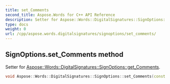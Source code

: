 ```yaml
---
title: set_Comments
second_title: Aspose.Words for C++ API Reference
description: Setter for Aspose::Words::DigitalSignatures::SignOptions::get_Comments. 
type: docs
weight: 0
url: /cpp/aspose.words.digitalsignatures/signoptions/set_comments/
---
```

## SignOptions.set_Comments method


Setter for [Aspose::Words::DigitalSignatures::SignOptions::get_Comments](./get_comments/).

```cpp
void Aspose::Words::DigitalSignatures::SignOptions::set_Comments(const System::String &value)
```

